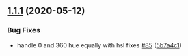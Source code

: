 ## [1.1.1](https://github.com/believer/wcag-color/compare/v1.1.0...v1.1.1) (2020-05-12)


### Bug Fixes

* handle 0 and 360 hue equally with hsl fixes [#85](https://github.com/believer/wcag-color/issues/85) ([5b7a4c1](https://github.com/believer/wcag-color/commit/5b7a4c18df9220543ffdb6552d7766c439f3a305))

